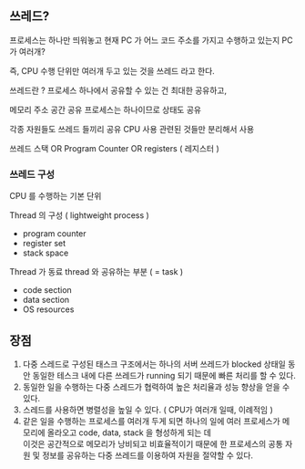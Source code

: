 ## 쓰레드?

프로세스는 하나만 띄워놓고 현재 PC 가 어느 코드 주소를 가지고 수행하고 있는지 PC 가 여러개? 

즉, CPU 수행 단위만 여러개 두고 있는 것을 쓰레드 라고 한다.

쓰레드란 ? 프로세스 하나에서 공유할 수 있는 건 최대한 공유하고,

메모리 주소 공간 공유 프로세스는 하나이므로 상태도 공유

각종 자원들도 쓰레드 들끼리 공유 CPU 사용 관련된 것들만 분리해서 사용 

쓰레드 스택 OR Program Counter OR registers ( 레지스터 )

### 쓰레드 구성

CPU 를 수행하는 기본 단위

Thread 의 구성 ( lightweight process )

- program counter
- register set
- stack space

Thread 가 동료 thread 와 공유하는 부분 ( = task )

- code section
- data section
- OS resources

## 장점

1. 다중 스레드로 구성된 태스크 구조에서는 하나의 서버 쓰레드가 blocked 상태일 동안 동일한 테스크 내에 다른 쓰레드가 running 되기 때문에 빠른 처리를 할 수 있다.
2. 동일한 일을 수행하는 다중 스레드가 협력하여 높은 처리율과 성능 향상을 얻을 수 있다.
3. 스레드를 사용하면 병렬성을 높일 수 있다. ( CPU가 여러개 일때, 이례적임 )
4. 같은 일을 수행하는 프로세스를 여러개 두게 되면 하나의 일에 여러 프로세스가 메모리에 올라오고 code, data, stack 을 형성하게 되는 데  
이것은 공간적으로 메모리가 낭비되고 비효율적이기 때문에 한 프로세스의 공통 자원 및 정보를 공유하는 다중 쓰레드를 이용하여 자원을 절약할 수 있다.